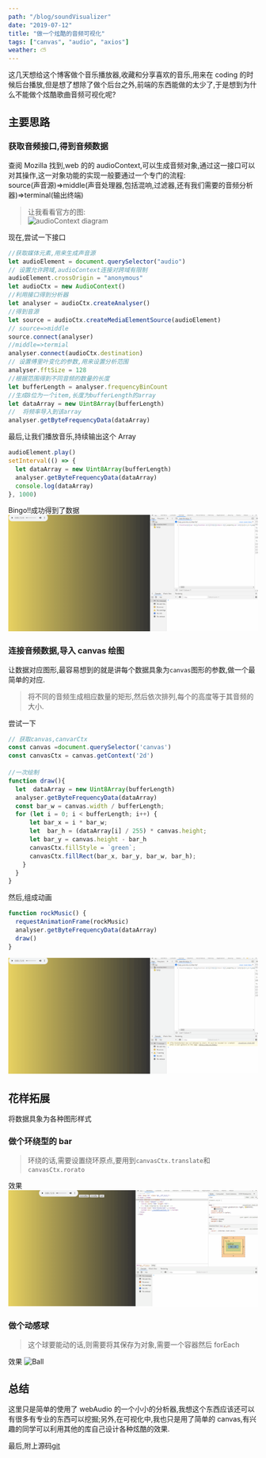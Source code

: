 ```yaml
---
path: "/blog/soundVisualizer"
date: "2019-07-12"
title: "做一个炫酷的音频可视化"
tags: ["canvas", "audio", "axios"]
weather: ⛅
---
```


这几天想给这个博客做个音乐播放器,收藏和分享喜欢的音乐,用来在 coding 的时候后台播放,但是想了想除了做个后台之外,前端的东西能做的太少了,于是想到为什么不能做个炫酷歌曲音频可视化呢?

## 主要思路

### 获取音频接口,得到音频数据

查阅 Mozilla 找到,web 的的 audioContext,可以生成音频对象,通过这一接口可以对其操作,这一对象功能的实现一般要通过一个专门的流程:  
source(声音源)=>middle(声音处理器,包括混响,过滤器,还有我们需要的音频分析器)=>terminal(输出终端)

> 让我看看官方的图:  
> ![audioContext diagram](https://mdn.mozillademos.org/files/12241/webaudioAPI_en.svg)

现在,尝试一下接口

```js
//获取媒体元素,用来生成声音源
let audioElement = document.querySelector("audio")
// 设置允许跨域,audioContext连接对跨域有限制
audioElement.crossOrigin = "anonymous"
let audioCtx = new AudioContext()
//利用接口得到分析器
let analyser = audioCtx.createAnalyser()
//得到音源
let source = audioCtx.createMediaElementSource(audioElement)
// source=>middle
source.connect(analyser)
//middle=>termial
analyser.connect(audioCtx.destination)
// 设置傅里叶变化的参数,用来设置分析范围
analyser.fftSize = 128
//根据范围得到不同音频的数量的长度
let bufferLength = analyser.frequencyBinCount
//生成8位为一个item,长度为bufferLength的array
let dataArray = new Uint8Array(bufferLength)
//  将频率导入到该array
analyser.getByteFrequencyData(dataArray)
```

最后,让我们播放音乐,持续输出这个 Array

```js
audioElement.play()
setInterval(() => {
  let dataArray = new Uint8Array(bufferLength)
  analyser.getByteFrequencyData(dataArray)
  console.log(dataArray)
}, 1000)
```

Bingo!!成功得到了数据
![test](../images/SV-1.gif)

### 连接音频数据,导入 canvas 绘图

让数据对应图形,最容易想到的就是讲每个数据具象为`canvas`图形的参数,做一个最简单的对应.

> 将不同的音频生成相应数量的矩形,然后依次排列,每个的高度等于其音频的大小.

尝试一下

```js
// 获取canvas,canvarCtx
const canvas =document.querySelector('canvas')
const canvasCtx = canvas.getContext('2d')

//一次绘制
function draw(){
  let  dataArray = new Uint8Array(bufferLength)
  analyser.getByteFrequencyData(dataArray)
  const bar_w = canvas.width / bufferLength;
  for (let i = 0; i < bufferLength; i++) {
      let bar_x = i * bar_w;
      let  bar_h = (dataArray[i] / 255) * canvas.height;
      let bar_y = canvas.height - bar_h
      canvasCtx.fillStyle = `green`;
      canvasCtx.fillRect(bar_x, bar_y, bar_w, bar_h);
    }
  }
}
```

然后,组成动画

```js
function rockMusic() {
  requestAnimationFrame(rockMusic)
  analyser.getByteFrequencyData(dataArray)
  draw()
}
```

![bar](../images/SV-2.gif)

## 花样拓展

将数据具象为各种图形样式

### 做个环绕型的 bar

> 环绕的话,需要设置绕环原点,要用到`canvasCtx.translate`和`canvasCtx.rorato`

效果
![circleBar](../images/SV-3.gif)

### 做个动感球

> 这个球要能动的话,则需要将其保存为对象,需要一个容器然后 forEach

效果
![Ball](../images/SV-4.gif)

## 总结

这里只是简单的使用了 webAudio 的一个小小的分析器,我想这个东西应该还可以有很多有专业的东西可以挖掘;另外,在可视化中,我也只是用了简单的 canvas,有兴趣的同学可以利用其他的库自己设计各种炫酷的效果.

最后,附上源码[git](https://github.com/steve9II/JS-30days-30miniprojects/tree/master/day16-soundVisualizer)

